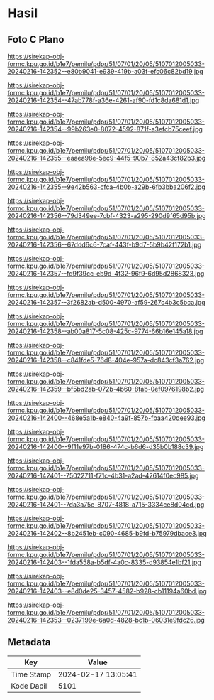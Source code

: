 # Hasil

## Foto C Plano

https://sirekap-obj-formc.kpu.go.id/b1e7/pemilu/pdpr/51/07/01/20/05/5107012005033-20240216-142352--e80b9041-e939-419b-a03f-efc06c82bd19.jpg

https://sirekap-obj-formc.kpu.go.id/b1e7/pemilu/pdpr/51/07/01/20/05/5107012005033-20240216-142354--47ab778f-a36e-4261-af90-fd1c8da681d1.jpg

https://sirekap-obj-formc.kpu.go.id/b1e7/pemilu/pdpr/51/07/01/20/05/5107012005033-20240216-142354--99b263e0-8072-4592-871f-a3efcb75ceef.jpg

https://sirekap-obj-formc.kpu.go.id/b1e7/pemilu/pdpr/51/07/01/20/05/5107012005033-20240216-142355--eaaea98e-5ec9-44f5-90b7-852a43cf82b3.jpg

https://sirekap-obj-formc.kpu.go.id/b1e7/pemilu/pdpr/51/07/01/20/05/5107012005033-20240216-142355--9e42b563-cfca-4b0b-a29b-6fb3bba206f2.jpg

https://sirekap-obj-formc.kpu.go.id/b1e7/pemilu/pdpr/51/07/01/20/05/5107012005033-20240216-142356--79d349ee-7cbf-4323-a295-290d9f65d95b.jpg

https://sirekap-obj-formc.kpu.go.id/b1e7/pemilu/pdpr/51/07/01/20/05/5107012005033-20240216-142356--67ddd6c6-7caf-443f-b9d7-5b9b42f172b1.jpg

https://sirekap-obj-formc.kpu.go.id/b1e7/pemilu/pdpr/51/07/01/20/05/5107012005033-20240216-142357--fd9f39cc-eb9d-4f32-96f9-6d95d2868323.jpg

https://sirekap-obj-formc.kpu.go.id/b1e7/pemilu/pdpr/51/07/01/20/05/5107012005033-20240216-142357--3f2682ab-d500-4970-af59-267c4b3c5bca.jpg

https://sirekap-obj-formc.kpu.go.id/b1e7/pemilu/pdpr/51/07/01/20/05/5107012005033-20240216-142358--ab00a817-5c08-425c-9774-66b16e145a18.jpg

https://sirekap-obj-formc.kpu.go.id/b1e7/pemilu/pdpr/51/07/01/20/05/5107012005033-20240216-142358--c841fde5-76d8-404e-957a-dc843cf3a762.jpg

https://sirekap-obj-formc.kpu.go.id/b1e7/pemilu/pdpr/51/07/01/20/05/5107012005033-20240216-142359--bf5bd2ab-072b-4b60-8fab-0ef0976198b2.jpg

https://sirekap-obj-formc.kpu.go.id/b1e7/pemilu/pdpr/51/07/01/20/05/5107012005033-20240216-142400--468e5a1b-e840-4a9f-857b-fbaa420dee93.jpg

https://sirekap-obj-formc.kpu.go.id/b1e7/pemilu/pdpr/51/07/01/20/05/5107012005033-20240216-142400--9f11e97b-0186-474c-b6d6-d35b0b188c39.jpg

https://sirekap-obj-formc.kpu.go.id/b1e7/pemilu/pdpr/51/07/01/20/05/5107012005033-20240216-142401--75022711-f71c-4b31-a2ad-42614f0ec985.jpg

https://sirekap-obj-formc.kpu.go.id/b1e7/pemilu/pdpr/51/07/01/20/05/5107012005033-20240216-142401--7da3a75e-8707-4818-a715-3334ce8d04cd.jpg

https://sirekap-obj-formc.kpu.go.id/b1e7/pemilu/pdpr/51/07/01/20/05/5107012005033-20240216-142402--8b2451eb-c090-4685-b9fd-b75979dbace3.jpg

https://sirekap-obj-formc.kpu.go.id/b1e7/pemilu/pdpr/51/07/01/20/05/5107012005033-20240216-142403--1fda558a-b5df-4a0c-8335-d93854e1bf21.jpg

https://sirekap-obj-formc.kpu.go.id/b1e7/pemilu/pdpr/51/07/01/20/05/5107012005033-20240216-142403--e8d0de25-3457-4582-b928-cb11194a60bd.jpg

https://sirekap-obj-formc.kpu.go.id/b1e7/pemilu/pdpr/51/07/01/20/05/5107012005033-20240216-142353--0237199e-6a0d-4828-bc1b-06031e9fdc26.jpg


## Metadata

| Key        | Value               |
| ---------- | ------------------- |
| Time Stamp | 2024-02-17 13:05:41 |
| Kode Dapil | 5101                |



